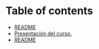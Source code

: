 # Table of contents

* [README](README.md)
* [Presentación del curso.](01-intro.md)
* [README](02-javaee.md)

